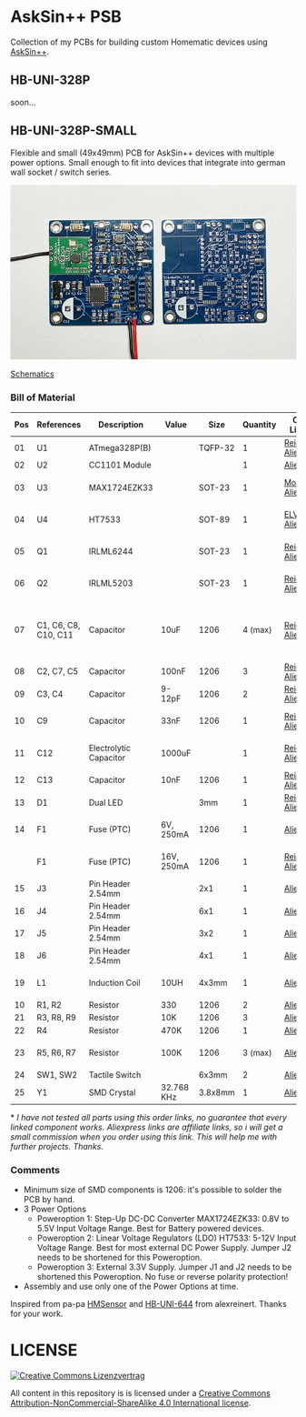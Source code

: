 # AskSin++ PSB
Collection of my PCBs for building custom Homematic devices using [AskSin++](https://github.com/pa-pa/AskSinPP).

## HB-UNI-328P
soon...

## HB-UNI-328P-SMALL
Flexible and small (49x49mm) PCB for AskSin++ devices with multiple power options. Small enough to fit into devices that integrate into german wall socket / switch series.

![PCB Picture](https://raw.githubusercontent.com/c-klinger/AskSinPP-PCB/main/hb-uni-328p-small/images/hb-uni-328p-small-pcbs.jpg)

[Schematics](https://github.com/c-klinger/AskSinPP-PCB/blob/main/hb-uni-328p-small/hb-uni-328p-small.pdf)

### Bill of Material

| Pos | References | Description | Value | Size | Quantity | Order Links \* | Notes |
|-----|------------|-------------|-------|------|----------|-------------|-------|
| 01 | U1 | ATmega328P(B) |  | TQFP-32 | 1 | [Reichelt](https://www.reichelt.de/8-bit-atmega-avr-mikrocontroller-32-kb-20-mhz-tqfp-32-atmega-328pb-au-p269093.html), [Aliexpress](https://s.click.aliexpress.com/e/_DmFgvzj) | |
| 02 | U2 | CC1101 Module |  |  | 1 | [Aliexpress](https://s.click.aliexpress.com/e/_DnFmipB) | |
| 03 | U3 | MAX1724EZK33 | | SOT-23 | 1 | [Mouser](https://www.mouser.de/ProductDetail/Analog-Devices-Maxim-Integrated/MAX1724EZK33%2bT?qs=1THa7WoU59ExxSPMjwY5Kw%3D%3D),  [Aliexpress](https://s.click.aliexpress.com/e/_DEjlEQt) | Only for Poweroption 1
| 04 | U4 | HT7533 | | SOT-89 | 1 | [ELV](https://de.elv.com/spannungsregler-33v-ht-7533-1-smd-sot-89-056535),  [Aliexpress](https://s.click.aliexpress.com/e/_Dkyk1p7)  | Only for Poweroption 2
| 05 | Q1 | IRLML6244 | | SOT-23 | 1 | [Reichelt](https://www.reichelt.de/mosfet-n-kanal-20-v-6-3-a-rds-on-0-021-ohm-sot-23-irlml-6244-p132145.html), [Aliexpress](https://s.click.aliexpress.com/e/_DmmdQxj) | only for Poweroption 1 
| 06 | Q2 | IRLML5203 | | SOT-23 | 1 | [Reichelt](https://www.reichelt.de/mosfet-p-kanal-30-v-3-a-rds-on-0-098-ohm-sot-23-irlml-5203-p108740.html), [Aliexpress](https://s.click.aliexpress.com/e/_DmmdQxj) | only for Poweroption 2 
| 07 | C1, C6, C8, C10, C11 | Capacitor | 10uF | 1206 | 4 (max) | [Reichelt](https://www.reichelt.de/smd-vielschicht-1206-4-7-f-x5r-10-10-v-85-c-kem-x5r1206-4-7u-p207166.html),  [Aliexpress](https://s.click.aliexpress.com/e/_DCrWg7b) | C8 for Poweroption 1, C10 + C11 for Poweroption 2
| 08 | C2, C7, C5 | Capacitor | 100nF | 1206 | 3 | [Reichelt](https://www.reichelt.de/smd-vielschicht-keramikkondensator-100n-10--x7r-g1206-100n-p22889.html),  [Aliexpress](https://s.click.aliexpress.com/e/_DCrWg7b) | |
| 09 | C3, C4 | Capacitor | 9-12pF | 1206 | 2 | [Reichelt](https://www.reichelt.de/vielschicht-kerko-1206-10-pf-5-cog-50-v-125-c-ve-4k-npo-g1206-10p-p31885.html), [Aliexpress](https://s.click.aliexpress.com/e/_DCrWg7b) | |
| 10 | C9  | Capacitor | 33nF | 1206 | 1 | [Reichelt](https://www.reichelt.de/smd-vielschicht-keramikkondensator-33n-10--x7r-g1206-33n-p22890.html), [Aliexpress](https://s.click.aliexpress.com/e/_DCrWg7b) | only for Poweroption 1 |
| 11 | C12  | Electrolytic Capacitor | 1000uF |  | 1 | [Reichelt](https://www.reichelt.de/elko-1000-f-50v-105-c-rad-lxz-50-1k0-p166432.html), [Aliexpress](https://s.click.aliexpress.com/e/_DCrWg7b) | only for Poweroption 2 |
| 12 | C13  | Capacitor | 10nF | 1206 | 1 | [Reichelt](https://www.reichelt.de/vielschicht-kerko-1206-10-nf-10-x7r-50-v-125-c-x7r-g1206-10n-p31897.html), [Aliexpress](https://s.click.aliexpress.com/e/_DCrWg7b) |  | 
| 13 | D1 | Dual LED | | 3mm | 1 | [Reichelt](https://www.reichelt.de/ch/de/led-3-mm-tht-3-pin-rot-gruen-627-565-nm-40-40-mcd-60--kbt-l-115wegw-p231039.html), [Aliexpress](https://s.click.aliexpress.com/e/_DFd0iCd) |  |
| 14 | F1 | Fuse (PTC) | 6V, 250mA | 1206 | 1 | [Aliexpress](https://s.click.aliexpress.com/e/_DEQvumh) | for Poweroption 1 |
|    | F1 | Fuse (PTC) | 16V, 250mA | 1206 | 1 | [Reichelt](https://www.reichelt.de/ptc-sicherung-smd-1206-16v-350ma-rueckstellend-ptc-fsmd0351206--p279338.html), [Aliexpress](https://s.click.aliexpress.com/e/_DEQvumh) | for Poweroption 2 |
| 15 | J3 | Pin Header 2.54mm |  | 2x1 | 1 | [Aliexpress](https://s.click.aliexpress.com/e/_Dl2TPCt) | optional |
| 16 | J4 | Pin Header 2.54mm |  | 6x1 | 1 | [Aliexpress](https://s.click.aliexpress.com/e/_Dl2TPCt) | optional |
| 17 | J5 | Pin Header 2.54mm |  | 3x2 | 1 | [Aliexpress](https://s.click.aliexpress.com/e/_DFoS9I5) | optional |
| 18 | J6 | Pin Header 2.54mm |  | 4x1 | 1 | [Aliexpress](https://s.click.aliexpress.com/e/_Dl2TPCt) | optional|
| 19 | L1 | Induction Coil | 10UH | 4x3mm| 1|  [Aliexpress](https://s.click.aliexpress.com/e/_DFXlwZn) |only for Poweroption 1 |
| 10 | R1, R2 | Resistor | 330 | 1206 | 2 | [Aliexpress](https://s.click.aliexpress.com/e/_DDa77BX) |  |
| 21 | R3, R8, R9 | Resistor | 10K | 1206 | 3 | [Aliexpress](https://s.click.aliexpress.com/e/_DDa77BX) |  |
| 22 | R4 | Resistor | 470K | 1206 | 1 | [Aliexpress](https://s.click.aliexpress.com/e/_DDa77BX) |  |
| 23 | R5, R6, R7 | Resistor | 100K | 1206 | 3 (max) | [Aliexpress](https://s.click.aliexpress.com/e/_DDa77BX) | R7 for Poweroption 2 only |
| 24 | SW1, SW2 | Tactile Switch | | 6x3mm | 2 | [Aliexpress](https://s.click.aliexpress.com/e/_DlZyH0Z) | |
| 25 | Y1 |  SMD Crystal | 32.768 KHz | 3.8x8mm | 1 | [Aliexpress](https://s.click.aliexpress.com/e/_Dn3q3Az) | |

\* *I have not tested all parts using this order links, no guarantee that every linked component works. Aliexpress links are affiliate links, so i will get a small commission when you order using this link. This will help me with further projects. Thanks.*

### Comments
* Minimum size of SMD components is 1206: it's possible to solder the PCB by hand.
* 3 Power Options
    * Poweroption 1: Step-Up DC-DC Converter MAX1724EZK33: 0.8V to 5.5V Input Voltage Range. Best for Battery powered devices.
    * Poweroption 2: Linear Voltage Regulators (LDO) HT7533: 5-12V Input Voltage Range. Best for most external DC Power Supply. Jumper J2 needs to be shortened for this Poweroption. 
    * Poweroption 3: External 3.3V Supply. Jumper J1 and J2 needs to be shortened this Poweroption. No fuse or reverse polarity protection!
* Assembly and use only one of the Power Options at time.

Inspired from pa-pa [HMSensor](https://github.com/pa-pa/HMSensor) and [HB-UNI-644](https://github.com/alexreinert/PCB#hb-uni-644-rev-2) from alexreinert. Thanks for your work.

# LICENSE
[![Creative Commons Lizenzvertrag](https://i.creativecommons.org/l/by-nc-sa/4.0/88x31.png)](http://creativecommons.org/licenses/by-nc-sa/4.0/)

All content in this repository is is licensed under a [Creative Commons Attribution-NonCommercial-ShareAlike 4.0 International license](https://creativecommons.org/licenses/by-nc-sa/4.0/).

